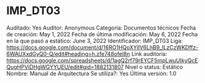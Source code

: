 # IMP_DT03

Auditado: Yes
Auditor: Anonymous
Categoría: Documentos técnicos
Fecha de creación: May 1, 2022
Fecha de última modificación: May 6, 2022
Fecha en la que pasó a estático: June 3, 2022
Identificador: IMP_DT03
Liga: https://docs.google.com/document/d/16RO1HQoXYiIV6LhB9_ILzCzWKDffz-6WAUXxdGyQ0-Q/edit#heading=h.zfe748ofel8n
Link auditoría: https://docs.google.com/spreadsheets/d/1agQ2rf79rEYCF5mpLwuUIkyQcEQugHPViDHgWGYYUEU/edit#gid=1882131807
Nivel o status: Estático
Nombre: Manual de Arquitectura
Se utiliza?: Yes
Última versión: 1.0